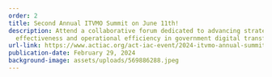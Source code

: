 ```yaml
---
order: 2
title: Second Annual ITVMO Summit on June 11th!
description: Attend a collaborative forum dedicated to advancing strategic
  effectiveness and operational efficiency in government digital transformation!
url-link: https://www.actiac.org/act-iac-event/2024-itvmo-annual-summit
publication-date: February 29, 2024
background-image: assets/uploads/569886288.jpeg
---
```

